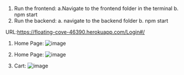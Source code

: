 1. Run the frontend:
  a.Navigate to the frontend folder in the terminal
  b. npm start
2. Run the backend:
    a. navigate to the backend folder
    b. npm start



URL:https://floating-cove-46390.herokuapp.com/Login#/
1. Home Page:
![image](https://user-images.githubusercontent.com/22604867/41134940-e3db1a12-6a83-11e8-9aa2-1bf591f971ee.png)

2. Home Page:
![image](https://user-images.githubusercontent.com/22604867/41134962-f969df44-6a83-11e8-8e5c-7d2218f8b70f.png)

3. Cart:
![image](https://user-images.githubusercontent.com/22604867/41134971-075a51ec-6a84-11e8-9ed9-65b38bf5dc37.png)